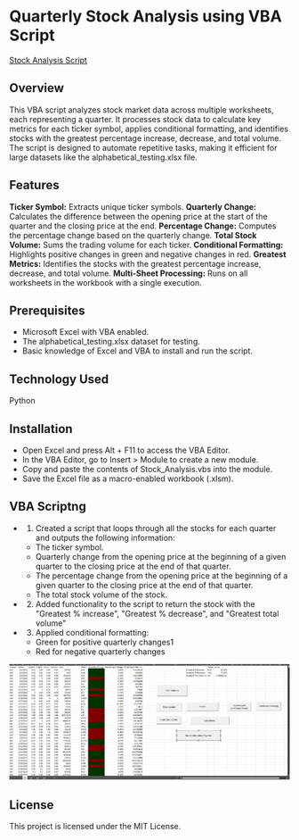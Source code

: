 # **Quarterly Stock Analysis using VBA Script**

[Stock Analysis Script](https://github.com/lovecy86/Stock-Analysis-using-VBA/blob/main/FinalChallengeCode.vbs)

## **Overview**
This VBA script analyzes stock market data across multiple worksheets, each representing a quarter. It processes stock data to calculate key metrics for each ticker symbol, applies conditional formatting, and identifies stocks with the greatest percentage increase, decrease, and total volume. The script is designed to automate repetitive tasks, making it efficient for large datasets like the alphabetical_testing.xlsx file.

## **Features**
  **Ticker Symbol:** Extracts unique ticker symbols.
  **Quarterly Change:** Calculates the difference between the opening price at the start of the quarter and the closing price at the end.
  **Percentage Change:** Computes the percentage change based on the quarterly change.
  **Total Stock Volume:** Sums the trading volume for each ticker.
  **Conditional Formatting:** Highlights positive changes in green and negative changes in red.
  **Greatest Metrics:** Identifies the stocks with the greatest percentage increase, decrease, and total volume.
  **Multi-Sheet Processing:** Runs on all worksheets in the workbook with a single execution.

## **Prerequisites**
* Microsoft Excel with VBA enabled.
* The alphabetical_testing.xlsx dataset for testing.
* Basic knowledge of Excel and VBA to install and run the script.
  
## **Technology Used**
Python

## **Installation**
* Open Excel and press Alt + F11 to access the VBA Editor.          
* In the VBA Editor, go to Insert > Module to create a new module.
* Copy and paste the contents of Stock_Analysis.vbs into the module.
* Save the Excel file as a macro-enabled workbook (.xlsm).

## **VBA Scriptng**
* 1. Created a script that loops through all the stocks for each quarter and outputs the following information:
    * The ticker symbol.
    * Quarterly change from the opening price at the beginning of a given quarter to the closing price at the end of that quarter.
    * The percentage change from the opening price at the beginning of a given quarter to the closing price at the end of that quarter.
    * The total stock volume of the stock. 
* 2. Added functionality to the script to return the stock with the "Greatest % increase", "Greatest % decrease", and "Greatest total volume"
* 3. Applied conditional formatting:
    * Green for positive quarterly changes1
    * Red for negative quarterly changes

![resultscreen](ResultScreenshot.png)

## **License**
This project is licensed under the MIT License.

